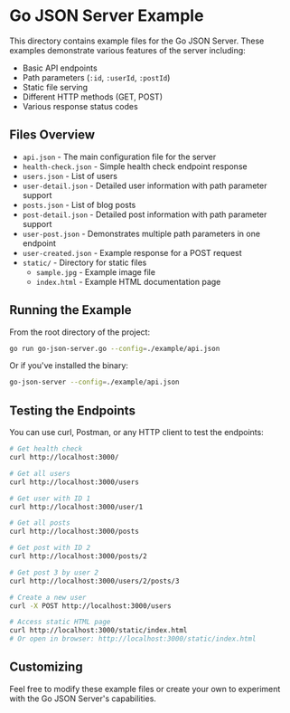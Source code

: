 # Go JSON Server Example

This directory contains example files for the Go JSON Server. These examples demonstrate various features of the server including:

- Basic API endpoints
- Path parameters (`:id`, `:userId`, `:postId`)
- Static file serving
- Different HTTP methods (GET, POST)
- Various response status codes

## Files Overview

- `api.json` - The main configuration file for the server
- `health-check.json` - Simple health check endpoint response
- `users.json` - List of users
- `user-detail.json` - Detailed user information with path parameter support
- `posts.json` - List of blog posts
- `post-detail.json` - Detailed post information with path parameter support
- `user-post.json` - Demonstrates multiple path parameters in one endpoint
- `user-created.json` - Example response for a POST request
- `static/` - Directory for static files
  - `sample.jpg` - Example image file
  - `index.html` - Example HTML documentation page

## Running the Example

From the root directory of the project:

```bash
go run go-json-server.go --config=./example/api.json
```

Or if you've installed the binary:

```bash
go-json-server --config=./example/api.json
```

## Testing the Endpoints

You can use curl, Postman, or any HTTP client to test the endpoints:

```bash
# Get health check
curl http://localhost:3000/

# Get all users
curl http://localhost:3000/users

# Get user with ID 1
curl http://localhost:3000/user/1

# Get all posts
curl http://localhost:3000/posts

# Get post with ID 2
curl http://localhost:3000/posts/2

# Get post 3 by user 2
curl http://localhost:3000/users/2/posts/3

# Create a new user
curl -X POST http://localhost:3000/users

# Access static HTML page
curl http://localhost:3000/static/index.html
# Or open in browser: http://localhost:3000/static/index.html
```

## Customizing

Feel free to modify these example files or create your own to experiment with the Go JSON Server's capabilities.
